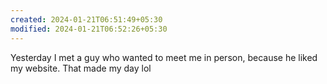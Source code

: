 ```yaml
---
created: 2024-01-21T06:51:49+05:30
modified: 2024-01-21T06:52:26+05:30
---
```


Yesterday I met a guy who wanted to meet me in person, because he liked my website. That made my day lol
